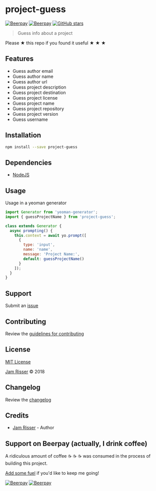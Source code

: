 # project-guess

[![Beerpay](https://beerpay.io/codejamninja/project-guess/badge.svg?style=beer-square)](https://beerpay.io/codejamninja/project-guess)
[![Beerpay](https://beerpay.io/codejamninja/project-guess/make-wish.svg?style=flat-square)](https://beerpay.io/codejamninja/project-guess?focus=wish)
[![GitHub stars](https://img.shields.io/github/stars/codejamninja/project-guess.svg?style=social&label=Stars)](https://github.com/codejamninja/project-guess)

> Guess info about a project

Please &#9733; this repo if you found it useful &#9733; &#9733; &#9733;


## Features

* Guess author email
* Guess author name
* Guess author url
* Guess project description
* Guess project destination
* Guess project license
* Guess project name
* Guess project repository
* Guess project version
* Guess username


## Installation

```sh
npm install --save project-guess
```


## Dependencies

* [NodeJS](https://nodejs.org)


## Usage

Usage in a yeoman generator

```js
import Generator from 'yeoman-generator';
import { guessProjectName } from 'project-guess';

class extends Generator {
  async prompting() {
    this.context = await yo.prompt([
      {
        type: 'input',
        name: 'name',
        message: 'Project Name:',
        default: guessProjectName()
      }
    ]);
  }
}
```


## Support

Submit an [issue](https://github.com/codejamninja/project-guess/issues/new)


## Contributing

Review the [guidelines for contributing](https://github.com/codejamninja/project-guess/blob/master/CONTRIBUTING.md)


## License

[MIT License](https://github.com/codejamninja/project-guess/blob/master/LICENSE)

[Jam Risser](https://jam.codejam.ninja) &copy; 2018


## Changelog

Review the [changelog](https://github.com/codejamninja/project-guess/blob/master/CHANGELOG.md)


## Credits

* [Jam Risser](https://jam.codejam.ninja) - Author


## Support on Beerpay (actually, I drink coffee)

A ridiculous amount of coffee :coffee: :coffee: :coffee: was consumed in the process of building this project.

[Add some fuel](https://beerpay.io/codejamninja/project-guess) if you'd like to keep me going!

[![Beerpay](https://beerpay.io/codejamninja/project-guess/badge.svg?style=beer-square)](https://beerpay.io/codejamninja/project-guess)
[![Beerpay](https://beerpay.io/codejamninja/project-guess/make-wish.svg?style=flat-square)](https://beerpay.io/codejamninja/project-guess?focus=wish)
